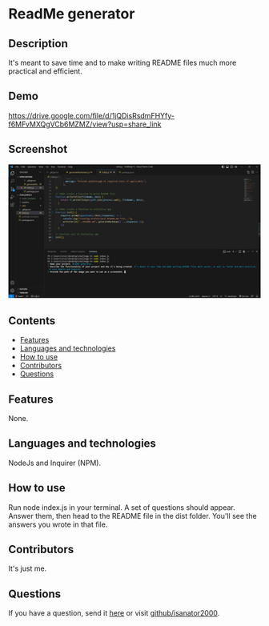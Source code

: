 
# ReadMe generator 

## Description
  It's meant to save time and to make writing README files much more practical and efficient. 

  ## Demo
https://drive.google.com/file/d/1jQDisRsdmFHYfy-f6MFvMXQgVCb6MZMZ/view?usp=share_link

  ## Screenshot
  ![screenshot of terminal in VSCode](/images/screenshot.png)
  ## Contents
  * [Features](#features)
  * [Languages and technologies](#languagesandtechnologies)
  * [How to use](#HowtoUseThisApplication)
  * [Contributors](#contributors)
  * [Questions](#questions)
  ## Features
  None.
  ## Languages and technologies
  NodeJs and Inquirer (NPM).
  ## How to use
  Run node index.js in your terminal. A set of questions should appear. Answer them, then head to the README file in the dist folder. You'll see the answers you  wrote in that file. 
  ## Contributors
  It's just me.
  ## Questions
  If you have a question, send it [here](mailto:iruizord@gmail.com?subject=[GitHub]%20Dev%20Connect) or visit [github/isanator2000](https://github.com/isanator2000).
  
